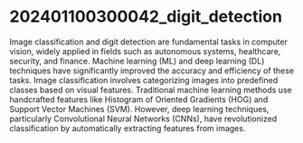 # 202401100300042_digit_detection
Image classification and digit detection are fundamental tasks in computer vision, widely applied in fields such as autonomous systems, healthcare, security, and finance. Machine learning (ML) and deep learning (DL) techniques have significantly improved the accuracy and efficiency of these tasks.
Image classification involves categorizing images into predefined classes based on visual features. Traditional machine learning methods use handcrafted features like Histogram of Oriented Gradients (HOG) and Support Vector Machines (SVM). However, deep learning techniques, particularly Convolutional Neural Networks (CNNs), have revolutionized classification by automatically extracting features from images.
